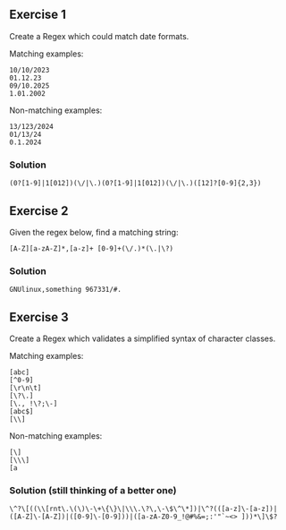 ## Exercise 1
Create a Regex which could match date formats.

Matching examples:
```
10/10/2023
01.12.23
09/10.2025
1.01.2002
```
Non-matching examples:
```
13/123/2024
01/13/24
0.1.2024
```


### Solution
```
(0?[1-9]|1[012])(\/|\.)(0?[1-9]|1[012])(\/|\.)([12]?[0-9]{2,3})
```

## Exercise 2
Given the regex below, find a matching string:
```
[A-Z][a-zA-Z]*,[a-z]+ [0-9]+(\/.)*(\.|\?)
```

### Solution
```
GNUlinux,something 967331/#.
```

## Exercise 3
Create a Regex which validates a simplified syntax of character classes.

Matching examples:
```
[abc]
[^0-9]
[\r\n\t]
[\?\.]
[\., !\?;\-]
[abc$]
[\\]
```

Non-matching examples:
```
[\]
[\\\]
[a
```

### Solution (still thinking of a better one)
```
\^?\[((\\[rnt\.\(\)\-\+\{\}\|\\\.\?\,\-\$\^\*])|\^?(([a-z]\-[a-z])|([A-Z]\-[A-Z])|([0-9]\-[0-9]))|([a-zA-Z0-9_!@#%&=;:'"`~<> ]))*\]\$?
```
